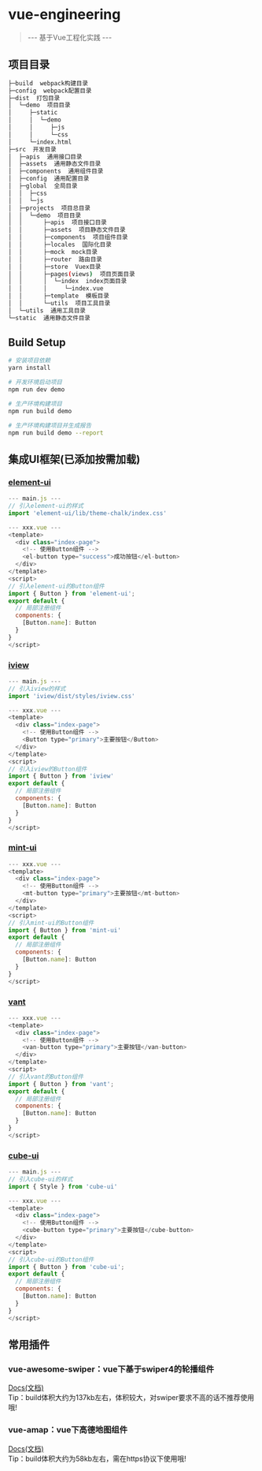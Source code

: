 # vue-engineering

> --- 基于Vue工程化实践 ---

## 项目目录

``` bash
├─build  webpack构建目录
├─config  webpack配置目录
├─dist  打包目录
│  └─demo  项目目录
│     ├─static
│     │  └─demo
│     │     ├─js
│     │     └─css
│     └─index.html
├─src  开发目录
│  ├─apis  通用接口目录
│  ├─assets  通用静态文件目录
│  ├─components  通用组件目录
│  ├─config  通用配置目录
│  ├─global  全局目录
│  │  ├─css
│  │  └─js
│  ├─projects  项目总目录
│  │  └─demo  项目目录
│  │      ├─apis  项目接口目录
│  │      ├─assets  项目静态文件目录
│  │      ├─components  项目组件目录
│  │      ├─locales  国际化目录
│  │      ├─mock  mock目录
│  │      ├─router  路由目录
│  │      ├─store  Vuex目录
│  │      ├─pages(views)  项目页面目录
│  │      │  └─index  index页面目录
│  │      │     └─index.vue
│  │      ├─template  模板目录
│  │      └─utils  项目工具目录
│  └─utils  通用工具目录
└─static  通用静态文件目录
```

## Build Setup

``` bash
# 安装项目依赖
yarn install

# 开发环境启动项目
npm run dev demo

# 生产环境构建项目
npm run build demo

# 生产环境构建项目并生成报告
npm run build demo --report
```

## 集成UI框架(已添加按需加载)

### [element-ui](https://element.eleme.cn/#/zh-CN/component/installation) 
```JavaScript
--- main.js ---
// 引入element-ui的样式
import 'element-ui/lib/theme-chalk/index.css'

--- xxx.vue ---  
<template>
  <div class="index-page">
    <!-- 使用Button组件 -->
    <el-button type="success">成功按钮</el-button>
  </div>
</template>
<script>
// 引入element-ui的Button组件
import { Button } from 'element-ui';
export default {
  // 局部注册组件
  components: {
    [Button.name]: Button
  }
}
</script>
```

### [iview](https://www.iviewui.com/) 
```JavaScript
--- main.js ---
// 引入iview的样式
import 'iview/dist/styles/iview.css'

--- xxx.vue ---
<template>
  <div class="index-page">
    <!-- 使用Button组件 -->
    <Button type="primary">主要按钮</Button>
  </div>
</template>
<script>
// 引入iview的Button组件
import { Button } from 'iview'
export default {
  // 局部注册组件
  components: {
    [Button.name]: Button
  }
}
</script>
```

### [mint-ui](https://mint-ui.github.io/#!/zh-cn) 
```JavaScript
--- xxx.vue ---
<template>
  <div class="index-page">
    <!-- 使用Button组件 -->
    <mt-button type="primary">主要按钮</mt-button>
  </div>
</template>
<script>
// 引入mint-ui的Button组件
import { Button } from 'mint-ui'
export default {
  // 局部注册组件
  components: {
    [Button.name]: Button
  }
}
</script>
```

### [vant](https://youzan.github.io/vant/#/zh-CN/intro)  
```JavaScript
--- xxx.vue ---
<template>
  <div class="index-page">
    <!-- 使用Button组件 -->
    <van-button type="primary">主要按钮</van-button>
  </div>
</template>
<script>
// 引入vant的Button组件
import { Button } from 'vant';
export default {
  // 局部注册组件
  components: {
    [Button.name]: Button
  }
}
</script>
```

### [cube-ui](https://didi.github.io/cube-ui/#/zh-CN)  
```JavaScript
--- main.js ---
// 引入cube-ui的样式
import { Style } from 'cube-ui'

--- xxx.vue ---
<template>
  <div class="index-page">
    <!-- 使用Button组件 -->
    <cube-button type="primary">主要按钮</cube-button>
  </div>
</template>
<script>
// 引入cube-ui的Button组件
import { Button } from 'cube-ui';
export default {
  // 局部注册组件
  components: {
    [Button.name]: Button
  }
}
</script>
```

## 常用插件
### vue-awesome-swiper：vue下基于swiper4的轮播组件  
  [Docs(文档)](https://www.swiper.com.cn/api/index.html)  
  Tip：build体积大约为137kb左右，体积较大，对swiper要求不高的话不推荐使用哦!

### vue-amap：vue下高德地图组件  
  [Docs(文档)](https://elemefe.github.io/vue-amap/#/zh-cn/base/amap)  
  Tip：build体积大约为58kb左右，需在https协议下使用哦!
